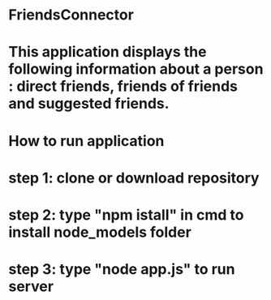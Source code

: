 # FriendsConnector

# This application displays the following information about a person : direct friends, friends of friends and suggested friends.

# How to run application
# step 1: clone or download repository
# step 2: type "npm istall" in cmd to install node_models folder
# step 3: type "node app.js" to run server